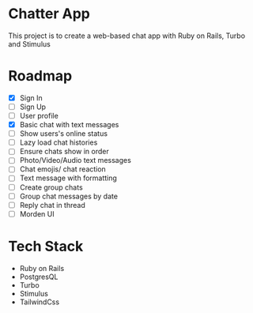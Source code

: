 # Chatter App

This project is to create a web-based chat app with Ruby on Rails, Turbo and Stimulus

# Roadmap

- [x] Sign In
- [ ] Sign Up
- [ ] User profile
- [x] Basic chat with text messages
- [ ] Show users's online status
- [ ] Lazy load chat histories
- [ ] Ensure chats show in order
- [ ] Photo/Video/Audio text messages
- [ ] Chat emojis/ chat reaction
- [ ] Text message with formatting
- [ ] Create group chats
- [ ] Group chat messages by date
- [ ] Reply chat in thread
- [ ] Morden UI

# Tech Stack

- Ruby on Rails
- PostgresQL
- Turbo
- Stimulus
- TailwindCss
